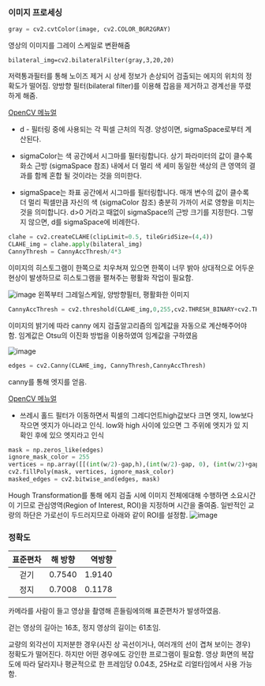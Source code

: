 ### 이미지 프로세싱
```python
gray = cv2.cvtColor(image, cv2.COLOR_BGR2GRAY)
```
영상의 이미지를 그레이 스케일로 변환해줌
```
bilateral_img=cv2.bilateralFilter(gray,3,20,20)
```
저력통과필터를 통해 노이즈 제거 시 상세 정보가 손상되어 검출되는 에지의 위치의 정확도가 떨어짐.
양방향 필터(bilateral filter)를 이용해 잡음을 제거하고 경계선을 뚜렸하게 해줌.

[OpenCV 메뉴얼](https://docs.opencv.org/2.4/modules/imgproc/doc/filtering.html?highlight=bilateral#cv2.bilateralFilter)

- d - 필터링 중에 사용되는 각 픽셀 근처의 직경. 양성이면, sigmaSpace로부터 계산된다.

- sigmaColor는 색 공간에서 시그마를 필터링합니다. 상기 파라미터의 값이 클수록 화소 근방 (sigmaSpace 참조) 내에서 더 멀리 색 세미 동일한 색상의 큰 영역의 결과를 함께 혼합 될 것이라는 것을 의미한다.

- sigmaSpace는 좌표 공간에서 시그마를 필터링합니다. 매개 변수의 값이 클수록 더 멀리 픽셀만큼 자신의 색 (sigmaColor 참조) 충분히 가까이 서로 영향을 미치는 것을 의미합니다. d>0 거라고 때없이 sigmaSpace의 근방 크기를 지정한다. 그렇지 않으면, d를 sigmaSpace에 비례한다.

```python
clahe = cv2.createCLAHE(clipLimit=0.5, tileGridSize=(4,4))
CLAHE_img = clahe.apply(bilateral_img)
CannyThresh = CannyAccThresh/4*3
```
이미지의 히스토그램이 한쪽으로 치우쳐져 있으면 한쪽이 너무 밝아 상대적으로 어두운 현상이 발생하므로 히스토그램을 펼쳐주는 평활화 작업이 필요함.

![image](https://user-images.githubusercontent.com/46476876/72883456-ae08b500-3d47-11ea-967b-9ab0034c6747.png)
왼쪽부터 그레일스케일, 양방향필터, 평활화한 이미지
```python
CannyAccThresh = cv2.threshold(CLAHE_img,0,255,cv2.THRESH_BINARY+cv2.THRESH_OTSU)[0]
```
이미지의 밝기에 따라 canny 에지 검출알고리즘의 임계값을 자동으로 계산해주어야 함. 임계값은 Otsu의 이진화 방법을 이용하였여 임계값을 구하였음

![image](https://user-images.githubusercontent.com/46476876/72883335-77329f00-3d47-11ea-914c-6c76fc1e23b6.png)

```python
edges = cv2.Canny(CLAHE_img, CannyThresh,CannyAccThresh)
```
canny를 통해 엣지를 얻음.

[OpenCV 메뉴얼](https://docs.opencv.org/2.4/modules/imgproc/doc/feature_detection.html?highlight=cv2.canny#cv2.Canny)
  - 쓰레시 홀드 필터가 이동하면서 픽셀의 그레디언트high값보다 크면 엣지, low보다 작으면 엣지가 아니라고 인식. low와 high 사이에 있으면 그 주위에 엣지가 있 지 확인 후에 있으 엣지라고 인식

```python
mask = np.zeros_like(edges)
ignore_mask_color = 255
vertices = np.array([[(int(w/2)-gap,h),(int(w/2)-gap, 0), (int(w/2)+gap,0),(int(w/2)+gap,h)]], dtype=np.int32)
cv2.fillPoly(mask, vertices, ignore_mask_color)
masked_edges = cv2.bitwise_and(edges, mask)
```
Hough Transformation를 통해 에지 검출 시에 이미지 전체에대해 수행하면 소요시간이 기므로 관심영역(Region of Interest, ROI)을 지정하며 시간을 줄여줌. 일반적인 교량의 하단은 가로선이 두드러지므로 아래와 같이 ROI를 설정함.
![image](https://user-images.githubusercontent.com/46476876/72883497-be209480-3d47-11ea-84c8-54020f8c397f.png)


### 정확도
| <center>표준편차 </center> |  해 방향 |  역방향 |
|:--------|:--------:|--------:|
| <center>걷기 </center> | <center>0.7540 </center> |1.9140 |
| <center>정지 </center> | <center>0.7008</center> | 0.1178 |

카메라를 사람이 들고 영상을 촬영해 흔들림에의해 표준편차가 발생하였음.

걷는 영상의 길아는 16초, 정지 영상의 길이는 61초임.

교량의 외각선이 지저분한 경우(사진 상 곡선이거나, 여러개의 선이 겹쳐 보이는 경우) 정확도가 떨어진다. 하지만 어떤 경우에도 강인한 프로그램이 필요함.
영상 화면의 복잡도에 따라 달라지나 평균적으로 한 프레임당 0.04초, 25Hz로 리얼타임에서 사용 가능함.
